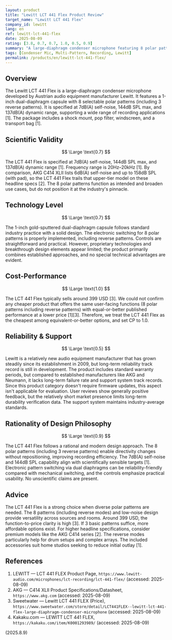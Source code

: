 ```yaml
---
layout: product
title: "Lewitt LCT 441 Flex Product Review"
target_name: "Lewitt LCT 441 Flex"
company_id: lewitt
lang: en
ref: lewitt-lct-441-flex
date: 2025-08-09
rating: [3.8, 0.7, 0.7, 1.0, 0.5, 0.9]
summary: "A large-diaphragm condenser microphone featuring 8 polar patterns, low noise design and 144dB SPL capability, but measurement performance falls behind top-tier models."
tags: [Condenser Mic, Multi-Pattern, Recording, Lewitt]
permalink: /products/en/lewitt-lct-441-flex/
---
```


## Overview

The Lewitt LCT 441 Flex is a large-diaphragm condenser microphone developed by Austrian audio equipment manufacturer Lewitt. It features a 1-inch dual-diaphragm capsule with 8 selectable polar patterns (including 3 reverse patterns). It is specified at 7dB(A) self-noise, 144dB SPL max, and 137dB(A) dynamic range, supporting a wide range of recording applications [1]. The package includes a shock mount, pop filter, windscreen, and a transport bag [1].

## Scientific Validity

$$ \Large \text{0.7} $$

The LCT 441 Flex is specified at 7dB(A) self-noise, 144dB SPL max, and 137dB(A) dynamic range [1]. Frequency range is 20Hz–20kHz [1]. By comparison, AKG C414 XLII lists 6dB(A) self-noise and up to 158dB SPL (with pad), so the LCT 441 Flex trails that upper-tier model on these headline specs [2]. The 8 polar patterns function as intended and broaden use cases, but do not position it at the industry's pinnacle.

## Technology Level

$$ \Large \text{0.7} $$

The 1-inch gold-sputtered dual-diaphragm capsule follows standard industry practice with a solid design. The electronic switching for 8 polar patterns is properly implemented, including reverse patterns. Controls are straightforward and practical. However, proprietary technologies and breakthrough design elements appear limited; the product primarily combines established approaches, and no special technical advantages are evident.

## Cost-Performance

$$ \Large \text{1.0} $$

The LCT 441 Flex typically sells around 399 USD [3]. We could not confirm any cheaper product that offers the same user-facing functions (8 polar patterns including reverse patterns) with equal-or-better published performance at a lower price [1][3]. Therefore, we treat the LCT 441 Flex as the cheapest among equivalent-or-better options, and set CP to 1.0.

## Reliability & Support

$$ \Large \text{0.5} $$

Lewitt is a relatively new audio equipment manufacturer that has grown steadily since its establishment in 2009, but long-term reliability track record is still in development. The product includes standard warranty periods, but compared to established manufacturers like AKG and Neumann, it lacks long-term failure rate and support system track records. Since this product category doesn't require firmware updates, this aspect isn't applicable for evaluation. User reviews show generally positive feedback, but the relatively short market presence limits long-term durability verification data. The support system maintains industry-average standards.

## Rationality of Design Philosophy

$$ \Large \text{0.9} $$

The LCT 441 Flex follows a rational and modern design approach. The 8 polar patterns (including 3 reverse patterns) enable directivity changes without repositioning, improving recording efficiency. The 7dB(A) self-noise and 144dB SPL capability align with scientifically sensible targets [1]. Electronic pattern switching via dual diaphragms can be reliability-friendly compared with mechanical switching, and the controls emphasize practical usability. No unscientific claims are present.

## Advice

The LCT 441 Flex is a strong choice when diverse polar patterns are needed. The 8 patterns (including reverse modes) and low-noise design provide versatility across sources and rooms. Around 399 USD, the function-to-price clarity is high [3]. If 3 basic patterns suffice, more affordable options exist. For higher headline specifications, consider premium models like the AKG C414 series [2]. The reverse modes particularly help for drum setups and complex arrays. The included accessories suit home studios seeking to reduce initial outlay [1].

## References

1. LEWITT — LCT 441 FLEX Product Page, `https://www.lewitt-audio.com/microphones/lct-recording/lct-441-flex/` (accessed: 2025-08-09)
2. AKG — C414 XLII Product Specifications/Datasheet, `https://www.akg.com` (accessed: 2025-08-09)
3. Sweetwater — Lewitt LCT 441 FLEX (Price), `https://www.sweetwater.com/store/detail/LCT441FLEX--lewitt-lct-441-flex-large-diaphragm-condenser-microphone` (accessed: 2025-08-09)
4. Kakaku.com — LEWITT LCT 441 FLEX, `https://kakaku.com/item/K0001293989/` (accessed: 2025-08-09)

(2025.8.9)